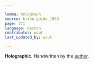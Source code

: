```yaml
---

lemma: holograph
source: kline_guide_1998
page: 271
language: German
contributor: wout
last_updated_by: wout

---
```


**Holographic.** Handwritten by the [author](author.html).
